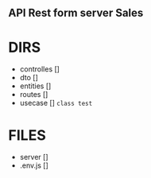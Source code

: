 ## API Rest form server Sales

# DIRS
- controlles []
- dto []
- entities []
- routes []
- usecase [] `class test`

# FILES
- server []
- .env.js []